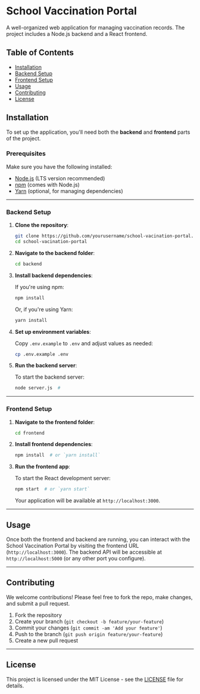 # School Vaccination Portal

A well-organized web application for managing vaccination records. The project includes a Node.js backend and a React frontend.

## Table of Contents
- [Installation](#installation)
- [Backend Setup](#backend-setup)
- [Frontend Setup](#frontend-setup)
- [Usage](#usage)
- [Contributing](#contributing)
- [License](#license)

## Installation

To set up the application, you'll need both the **backend** and **frontend** parts of the project.

### Prerequisites
Make sure you have the following installed:
- [Node.js](https://nodejs.org/) (LTS version recommended)
- [npm](https://www.npmjs.com/) (comes with Node.js)
- [Yarn](https://yarnpkg.com/) (optional, for managing dependencies)

---

### Backend Setup

1. **Clone the repository**:

    ```bash
    git clone https://github.com/yourusername/school-vacination-portal.git
    cd school-vacination-portal
    ```

2. **Navigate to the backend folder**:

    ```bash
    cd backend
    ```

3. **Install backend dependencies**:

    If you're using npm:

    ```bash
    npm install
    ```

    Or, if you're using Yarn:

    ```bash
    yarn install
    ```

4. **Set up environment variables**:

    Copy `.env.example` to `.env` and adjust values as needed:

    ```bash
    cp .env.example .env
    ```

5. **Run the backend server**:

    To start the backend server:

    ```bash
    node server.js  # 
    ```

---

### Frontend Setup

1. **Navigate to the frontend folder**:

    ```bash
    cd frontend
    ```

2. **Install frontend dependencies**:

    ```bash
    npm install  # or `yarn install`
    ```

3. **Run the frontend app**:

    To start the React development server:

    ```bash
    npm start  # or `yarn start`
    ```

    Your application will be available at `http://localhost:3000`.

---

## Usage

Once both the frontend and backend are running, you can interact with the School Vaccination Portal by visiting the frontend URL (`http://localhost:3000`). The backend API will be accessible at `http://localhost:5000` (or any other port you configure).

---

## Contributing

We welcome contributions! Please feel free to fork the repo, make changes, and submit a pull request.

1. Fork the repository
2. Create your branch (`git checkout -b feature/your-feature`)
3. Commit your changes (`git commit -am 'Add your feature'`)
4. Push to the branch (`git push origin feature/your-feature`)
5. Create a new pull request

---

## License

This project is licensed under the MIT License - see the [LICENSE](LICENSE) file for details.
